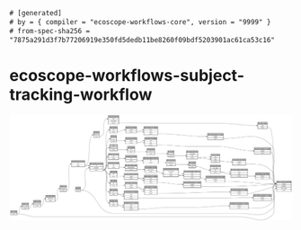 ```
# [generated]
# by = { compiler = "ecoscope-workflows-core", version = "9999" }
# from-spec-sha256 = "7875a291d3f7b77206919e350fd5dedb11be8260f09bdf5203901ac61ca53c16"

```
# ecoscope-workflows-subject-tracking-workflow

![](graph.png)
